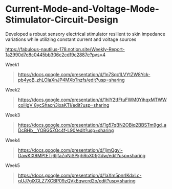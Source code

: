 # Current-Mode-and-Voltage-Mode-Stimulator-Circuit-Design
Developed a robust sensory electrical  stimulator resilient to skin impedance variations while utilizing constant current and voltage sources

https://fabulous-nautilus-178.notion.site/Weekly-Report-1a2990d7e8c0445bb306c2cdf9c2887e?pvs=4

Week1
> https://docs.google.com/presentation/d/1n7Sqc1LVYtZW8Yck-pb4yoB_zhLOIaXnJP4MXbTnzfs/edit?usp=sharing

Week2
> https://docs.google.com/presentation/d/1hlY2tfFtuFWM0YihqxMTWWcoHgV_8ycShacn3ixaKTI/edit?usp=sharing

Week3
> https://docs.google.com/presentation/d/1g57qBN2OBiq2BBSTm9gd_aDcBHb__YOBG5ZOc4f-L90/edit?usp=sharing

Week4
> https://docs.google.com/presentation/d/1jmQgvi-DawKlX8MPtETj6IjfaZqNiSPkjhRoX0fjGdw/edit?usp=sharing

Week5
> https://docs.google.com/presentation/d/1aXm5pnrIKdxLc-qUJ7glXGLZ7XCBP09zQVkEqwcrd2o/edit?usp=sharing
